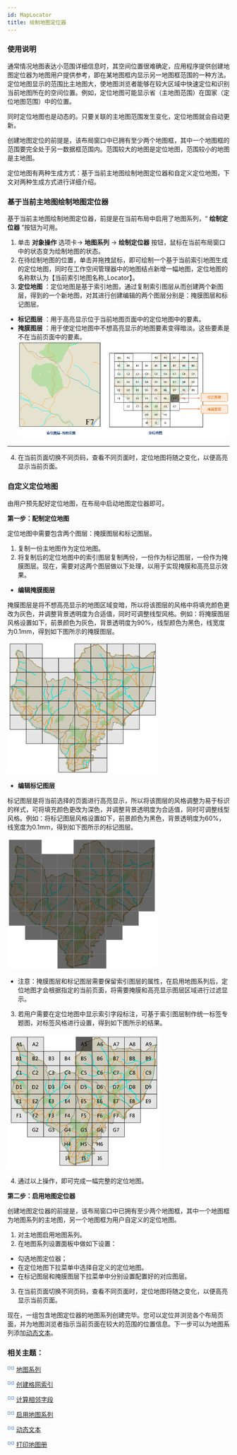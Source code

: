```yaml
---
id: MapLocator
title: 绘制地图定位器
---
```

### 使用说明

通常情况地图表达小范围详细信息时，其空间位置很难确定，应用程序提供创建地图定位器为地图用户提供参考，即在某地图框内显示另一地图框范围的一种方法。定位地图显示的范围比主地图大，使地图浏览者能够在较大区域中快速定位和识别当前地图所在的空间位置。例如，定位地图可能显示省（主地图范围）在国家（定位地图范围）中的位置。

同时定位地图也是动态的。只要关联的主地图范围发生变化，定位地图就会自动更新。

创建地图定位的前提是，该布局窗口中已拥有至少两个地图框，其中一个地图框的范围要完全处于另一数据框范围内。范围较大的地图是定位地图，范围较小的地图是主地图。

定位地图有两种生成方式：基于当前主地图绘制地图定位器和自定义定位地图，下文对两种生成方式进行详细介绍。

### 基于当前主地图绘制地图定位器

基于当前主地图绘制地图定位器，前提是在当前布局中启用了地图系列，“ **绘制定位器** ”按钮为可用。

1. 单击 **对象操作** 选项卡-> **地图系列** -> **绘制定位器** 按钮，鼠标在当前布局窗口中的状态变为绘制地图的状态。
2. 在待绘制地图的位置，单击并拖拽鼠标，即可绘制一个基于当前索引地图生成的定位地图，同时在工作空间管理器中的地图结点新增一幅地图，定位地图的名称默认为【当前索引地图名称_Locator】。 
3. **定位地图** ：定位地图是基于索引地图，通过复制索引图层从而创建两个新图层，得到的一个新地图，对其进行创建编辑的两个图层分别是：掩膜图层和标记图层。
  * **标记图层** ：用于高亮显示位于当前地图页面中的定位地图中的要素。
  * **掩膜图层** ：用于使定位地图中不想高亮显示的地图要素变得暗淡。这些要素是不在当前页面中的要素。
![](img/MapLocatorLayer.png)  
---  
4. 在当前页面切换不同页码，查看不同页面时，定位地图将随之变化，以便高亮显示当前页面。

### 自定义定位地图

由用户预先配好定位地图，在布局中启动地图定位器即可。

**第一步：配制定位地图**

定位地图中需要包含两个图层：掩膜图层和标记图层。

1. 复制一份主地图作为定位地图。
2. 将复制后的定位地图中的索引图层复制两份，一份作为标记图层，一份作为掩膜图层。现在，需要对这两个图层做以下处理，以用于实现掩膜和高亮显示效果。
  * **编辑掩膜图层**

掩膜图层是将不想高亮显示的地图区域变暗，所以将该图层的风格中将填充颜色更改为灰色，并调整背景透明度为合适值，同时可调整线型风格。例如：将掩膜图层风格设置如下，前景颜色为灰色，背景透明度为90%，线型颜色为黑色，线宽度为0.1mm，得到如下图所示的掩膜图层。

![](img/MaskLayer.png)  

  * **编辑标记图层**

标记图层是将当前选择的页面进行高亮显示，所以将该图层的风格调整为易于标识的样式，可将填充颜色更改为深色，并调整背景透明度为合适值，同时可调整线型风格。例如：将标记图层风格设置如下，前景颜色为黑色，背景透明度为60%，线宽度为0.1mm，得到如下图所示的标记图层。

![](img/MarkLayer.png)  

  * 注意：掩膜图层和标记图层需要保留索引图层的属性，在启用地图系列后，定位地图才会根据指定的当前页面，将需要掩膜和高亮显示图层区域进行过滤显示。
3. 若用户需要在定位地图中显示索引字段标注，可基于索引图层制作统一标签专题图，对标签风格进行设置，得到如下图所示的结果。  

![](img/MaplocatorResult.png)  

4. 通过以上操作，即可完成一幅完整的定位地图。

**第二步：启用地图定位器**

创建地图定位器的前提是，该布局窗口中已拥有至少两个地图框，其中一个地图框为地图系列的主地图，另一个地图框为用户自定义的定位地图。

1. 对主地图启用地图系列。
2. 在地图系列设置面板中做如下设置： 
  * 勾选地图定位器；
  * 在定位地图下拉菜单中选择自定义的定位地图。
  * 在标记图层和掩膜图层下拉菜单中分别设置配置好的对应图层。
3. 在当前页面切换不同页码，查看不同页面时，定位地图将随之变化，以便高亮显示当前页面。

现在，一组包含地图定位器的地图系列创建完毕。您可以定位并浏览各个布局页面，并为地图浏览者指示当前页面在较大的范围的位置信息。下一步可以为地图系列添加[动态文本](DynamicText.html)。

### 相关主题：

![](../img/smalltitle.png) [地图系列](MapSeries.html)

![](../img/smalltitle.png) [创建格网索引](CreateGridIndex.html)

![](../img/smalltitle.png) [计算相邻字段](CaculateAdjacentFieldhtm.html)

![](../img/smalltitle.png) [启用地图系列](MapSerieSettings.html)

![](../img/smalltitle.png) [动态文本](DynamicText.html)

![](../img/smalltitle.png) [打印地图册](PrintingMapBooks.html)

